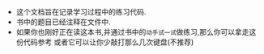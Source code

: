 - 这个文档旨在记录学习过程中的练习代码.
- 书中的题目已经注释在文件中.
- 如果你也刚好正在读这本书,并通过书中的`动手试一试`做练习,那么你可以拿走这份代码参考
或者它可以让你少敲打那么几次键盘(不推荐)
